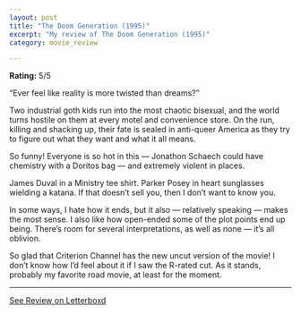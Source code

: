 ```yaml
---
layout: post
title: "The Doom Generation (1995)"
excerpt: "My review of The Doom Generation (1995)"
category: movie_review

---
```


**Rating:** 5/5

“Ever feel like reality is more twisted than dreams?”

Two industrial goth kids run into the most chaotic bisexual, and the world turns hostile on them at every motel and convenience store. On the run, killing and shacking up, their fate is sealed in anti-queer America as they try to figure out what they want and what it all means.

So funny! Everyone is so hot in this — Jonathon Schaech could have chemistry with a Doritos bag — and extremely violent in places.

James Duval in a Ministry tee shirt. Parker Posey in heart sunglasses wielding a katana. If that doesn’t sell you, then I don’t want to know you.

In some ways, I hate how it ends, but it also — relatively speaking — makes the most sense. I also like how open-ended some of the plot points end up being. There’s room for several interpretations, as well as none — it’s all oblivion.

So glad that Criterion Channel has the new uncut version of the movie! I don’t know how I’d feel about it if I saw the R-rated cut. As it stands, probably my favorite road movie, at least for the moment.

<hr>

[See Review on Letterboxd](https://boxd.it/4lHEMh)
